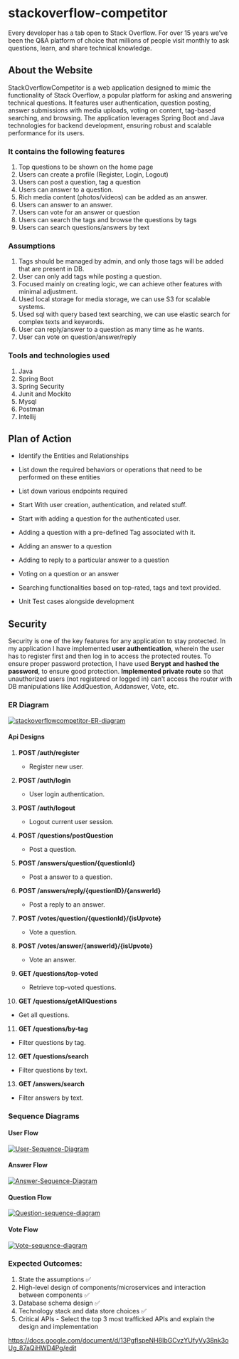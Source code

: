 # stackoverflow-competitor

Every developer has a tab open to Stack Overflow. For over 15 years we’ve been the Q&A platform of choice that millions of people visit monthly to ask questions, learn, and share technical knowledge.

## About the Website
StackOverflowCompetitor is a web application designed to mimic the functionality of Stack Overflow, a popular platform for asking and answering technical questions. It features user authentication, question posting, answer submissions with media uploads, voting on content, tag-based searching, and browsing. The application leverages Spring Boot and Java technologies for backend development, ensuring robust and scalable performance for its users.

### It contains the following features
1. Top questions to be shown on the home page
2. Users can create a profile (Register, Login, Logout)
3. Users can post a question, tag a question
4. Users can answer to a question.
5. Rich media content (photos/videos) can be added as an answer.
6. Users can answer to an answer.
7. Users can vote for an answer or question
8. Users can search the tags and browse the questions by tags
9. Users can search questions/answers by text

### Assumptions
1. Tags should be managed by admin, and only those tags will be added that are present in DB.
2. User can only add tags while posting a question.
3. Focused mainly on creating logic, we can achieve other features with minimal adjustment.
4. Used local storage for media storage, we can use S3 for scalable systems.
5. Used sql with query based text searching, we can use elastic search for complex texts and keywords.
6. User can reply/answer to a question as many time as he wants.
7. User can vote on question/answer/reply
   
### Tools and technologies used
1. Java
2. Spring Boot
3. Spring Security
4. Junit and Mockito
5. Mysql
6. Postman
7. Intellij

## Plan of Action 
- Identify the Entities and Relationships

- List down the required behaviors or operations that need to be performed on these entities

- List down various endpoints required

- Start With user creation, authentication, and related stuff.

- Start with adding a question for the authenticated user.

- Adding a question with a pre-defined Tag associated with it.

- Adding an answer to a question

- Adding to reply to a particular answer to a question

- Voting on a question or an answer

- Searching functionalities based on top-rated, tags and text provided.

- Unit Test cases alongside development

## Security 

Security is one of the key features for any application to stay protected. In my application I have implemented **user authentication**, wherein the user has to register first and then log in to access the protected routes. To ensure proper password protection, I have used **Bcrypt and hashed the password**, to ensure good protection.
**Implemented private route** so that unauthorized users (not registered or logged in) can’t access the router with DB manipulations like AddQuestion, Addanswer, Vote, etc.

### ER Diagram

<a href="https://ibb.co/5rSNHmd"><img src="https://i.ibb.co/n7YHJ9T/stackoverflowcompetitor-ER-diagram.png" alt="stackoverflowcompetitor-ER-diagram" border="0"></a>

#### Api Designs

1. **POST /auth/register**
   - Register new user.

2. **POST /auth/login**
   - User login authentication.

3. **POST /auth/logout**
   - Logout current user session.
     
4. **POST /questions/postQuestion**
   - Post a question.
     
5. **POST /answers/question/{questionId}**
   - Post a answer to a question.

6. **POST /answers/reply/{questionID}/{answerId}**
   - Post a reply to an answer.
  
7. **POST /votes/question/{questionId}/{isUpvote}**
   - Vote a question.
     
8. **POST /votes/answer/{answerId}/{isUpvote}**
   - Vote an answer.

9. **GET /questions/top-voted**
   - Retrieve top-voted questions.

10. **GET /questions/getAllQuestions**
   - Get all questions.

11. **GET /questions/by-tag**
   - Filter questions by tag.

12. **GET /questions/search**
   - Filter questions by text.

13. **GET /answers/search**
   - Filter answers by text.
     
### Sequence Diagrams

#### User Flow
<a href="https://ibb.co/KWzFgXs"><img src="https://i.ibb.co/qpFk8dg/User-Sequence-Diagram.png" alt="User-Sequence-Diagram" border="0"></a>

#### Answer Flow
<a href="https://ibb.co/9r6QRnN"><img src="https://i.ibb.co/1m1FHZL/Answer-Squence-Diagram.png" alt="Answer-Sequence-Diagram" border="0"></a>

#### Question Flow
<a href="https://ibb.co/9grRbDN"><img src="https://i.ibb.co/nmLh7Gb/Question-sequence-diagram.png" alt="Question-sequence-diagram" border="0"></a>

#### Vote Flow
<a href="https://ibb.co/Lh4sxpw"><img src="https://i.ibb.co/yBLx6sT/Vote-sequence-diagram.png" alt="Vote-sequence-diagram" border="0"></a>

### Expected Outcomes:
1. State the assumptions ✅
2. High-level design of components/microservices and interaction
   between components ✅
3. Database schema design ✅
4. Technology stack and data store choices ✅
5. Critical APIs - Select the top 3 most trafficked APIs and explain the
   design and implementation

https://docs.google.com/document/d/13PgflspeNH8IbGCvzYUfyVy38nk3oUg_87aQiHWD4Pg/edit
